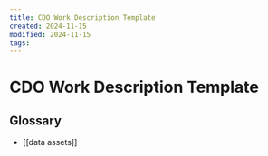 ```yaml
---
title: CDO Work Description Template
created: 2024-11-15
modified: 2024-11-15
tags: 
---
```

# CDO Work Description Template

## Glossary
- [[data assets]] 